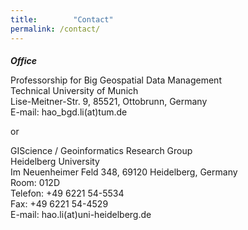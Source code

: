 ```yaml
---
title:        "Contact"
permalink: /contact/
---
```

<div class="post-list">
<h5 style="margin-bottom: 0px">Office</h5>
  
<p>Professorship for Big Geospatial Data Management<br />
Technical University of Munich <br />
Lise-Meitner-Str. 9, 85521, Ottobrunn, Germany<br />
E-mail: hao_bgd.li(at)tum.de</p>

  
<p>or<br />
  
<p>GIScience / Geoinformatics Research Group<br />
Heidelberg University<br />
Im Neuenheimer Feld 348, 69120 Heidelberg, Germany<br />
Room: 012D<br />
Telefon: +49 6221 54-5534<br />
Fax: +49 6221 54-4529<br />
E-mail: hao.li(at)uni-heidelberg.de</p>
</div>
